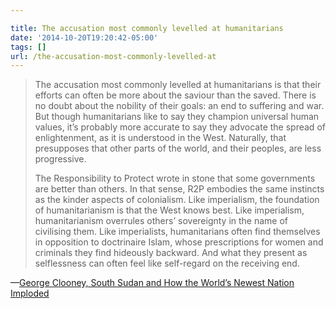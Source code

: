 ```yaml
---

title: The accusation most commonly levelled at humanitarians
date: '2014-10-20T19:20:42-05:00'
tags: []
url: /the-accusation-most-commonly-levelled-at
---
```

<blockquote>The accusation most commonly levelled at humanitarians is that their efforts can often be more about the saviour than the saved. There is no doubt about the nobility of their goals: an end to suffering and war. But though humanitarians like to say they champion universal human values, it’s probably more accurate to say they advocate the spread of enlightenment, as it is understood in the West. Naturally, that presupposes that other parts of the world, and their ­peoples, are less progressive.­

The Responsibility to Protect wrote in stone that some governments are better than others. In that sense, R2P embodies the same instincts as the kinder aspects of colonialism. Like imperialism, the foundation of humanitarianism is that the West knows best. Like imperialism, humanitarianism overrules others’ sovereignty in the name of civilising them. Like imperialists, humanitarians often find themselves in opposition to doctrinaire Islam, whose prescriptions for women and criminals they find hideously backward. And what they present as selflessness can often feel like self-regard on the receiving end.</blockquote>&#8212;<a href="http://www.newsweek.com/2014/10/10/george-clooney-south-sudan-how-worlds-newest-nation-imploded-274547.html##The+accusation+most+commonly+levelled+at+humanitarians+is+that+their+efforts+can+often+be+more+about+the+saviour+than+the+saved.+There+is+no+doubt+about+the+nobility+of+their+goals%3A+an+end+to+suffering+and+war.+But+though+humanitarians+like+to+say+they+champion+universal+human+values%2C+it%E2%80%99s+probably+more+accurate+to+say+they+advocate+the+spread+of+enlightenment%2C+as+it+is+understood+in+the+West.+Naturally%2C+that+presupposes+that+other+parts+of+the+world%2C+and+their+%C2%ADpeoples%2C+are+less+progressive.%C2%AD+The+Responsibility+to+Protect+wrote+in+stone+that+some+governments+are+better+than+others.+In+that+sense%2C+R2P+embodies+the+same+instincts+as+the+kinder+aspects+of+colonialism.+Like+imperialism%2C+the+foundation+of+humanitarianism+is+that+the+West+knows+best.+Like+imperialism%2C+humanitarianism+overrules+others%E2%80%99+sovereignty+in+the+name+of+civilising+them.+Like+imperialists%2C+humanitarians+often+find+themselves+in+opposition+to+doctrinaire+Islam%2C+whose+prescriptions+for+women+and+criminals+they+find+hideously+backward.+And+what+they+present+as+selflessness+can+often+feel+like+self-regard+on+the+receiving+end." target="_blank">George Clooney, South Sudan and How the World&rsquo;s Newest Nation Imploded</a>
